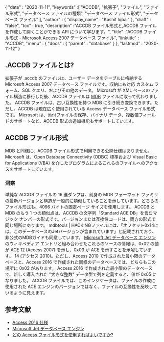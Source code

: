 {
  "date" : "2020-11-11",
  "keywords" :[ "ACCDB", "拡張子", "ファイル", "ファイル形式", "データベース ファイルの種類", "データベース ファイル形式", "データベース ファイル" ],
  "author" : {
    "display_name" : "Kashif Iqbal"
},
  "draft" : "false",
  "toc" : true,
  "description" :"ACCDB ファイル形式と,ACCDB ファイルを作成して開くことができる API について学びます。",
  "title" :"ACCDB ファイル形式 - Microsoft Access 2007 データベース ファイル",
  "linktitle" : "ACCDB",
  "menu" : {
    "docs" : {
      "parent" : "database"
}
},
  "lastmod" : "2020-11-12"
}

## .ACCDB ファイルとは?

拡張子が .accdb のファイルは、ユーザー データをテーブルに格納する Microsoft Access 2007 データベース ファイルです。収納にも対応
カスタム フォーム、SQL クエリ、およびその他のデータ。 Microsoft が XML ベースのファイル構造に移行した後、ACCDB ファイルは [MDB](/database/mdb/) ファイルに取って代わりました。 ACCDB ファイルは、古い互換性を持つ MDB に引き続き変換できます。ただし、ACCDB は現在広く使用されている Access データベース ファイル形式です。 Microsoft は、添付ファイルの保存、バイナリ データ、複数値フィールドのサポートなど、ACCDB 形式の追加機能もサポートしています。

## ACCDB ファイル形式

MDB と同様に、ACCDB ファイル形式で利用できる公開仕様はありません。 Microsoft は、Open Database Connectivity (ODBC) 標準および Visual Basic for Applications (VBA) を介したプログラムによるこれらのファイルへのアクセスをサポートしています。

### 洞察

単純な ACCDB ファイルの 16 進ダンプは、前身の MDB フォーマット ファミリの最新バージョンと構造が一般的に類似していることを示しています。どちらのファイル形式も、4096 バイトの固定ページ サイズを使用します。 ACCDB と MDB のもう 1 つの類似点は、ACCDB の文字列「Standard ACE DB」を含むマジック ナンバーの形式です。バージョンまたは互換性コードは、両方の形式で同じ場所にあります。 mdbtools | HACKINGファイルには、「オフセット0x14には、このデータベースのJetバージョンが含まれています」と記載されており、非公式のMDBガイドも同意しています。 [Microsoft Jet データベース エンジン](https://en.wikipedia.org/wiki/Microsoft_Jet_Database_Engine) のウィキペディア エントリと組み合わせたこれらのソースの情報は、0x02 の値が ACE 12 (Access 2007) を示し、0x03 が ACE を示すことを示唆しています。 14 (アクセス 2010)。ただし、Access 2010 で作成された最小限のデータベースと、Access 2016 で作成された同様のデータベースでは、どちらもこの場所に 0x02 があります。 Access 2016 で作成された最小限のデータベースで、新しく導入された "大きな整数" データ型で列を定義すると、値が 0x05 になりました。 ACCDB ファイルでは、このインジケータは、ファイルの作成に使用された ACE エンジンのバージョンではなく、ファイルの互換性を反映しているように見えます。

## 参考文献

* [Access 2016 仕様](https://support.microsoft.com/en-us/office/access-specifications-0cf3c66f-9cf2-4e32-9568-98c1025bb47c)
* [Microsoft Jet データベース エンジン](https://en.wikipedia.org/wiki/Microsoft_Jet_Database_Engine)
* [どの Access ファイル形式を使用すればよいですか?](https://support.microsoft.com/en-us/office/which-access-file-format-should-i-use-012d9ab3-d14c-479e-b617-be66f9070b41)
